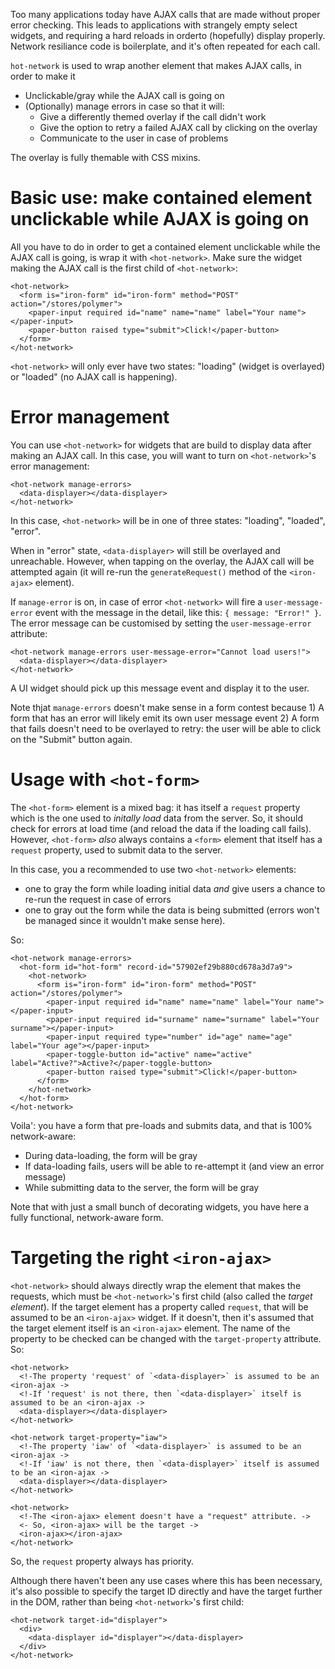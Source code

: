 Too many applications today have AJAX calls that are made without proper error checking. This leads to applications with strangely empty select widgets, and requiring a hard reloads in orderto (hopefully) display properly. Network resiliance code is boilerplate, and it's often repeated for each call.

`hot-network` is used to wrap another element that makes AJAX calls, in order to make it

* Unclickable/gray while the AJAX call is going on
* (Optionally) manage errors in case so that it will:
  * Give a differently themed overlay if the call didn't work
  * Give the option to retry a failed AJAX call by clicking on the overlay
  * Communicate to the user in case of problems

The overlay is fully themable with CSS mixins.

# Basic use: make contained element unclickable while AJAX is going on

All you have to do in order to get a contained element unclickable while the AJAX call is going, is wrap it with `<hot-network>`. Make sure the widget making the AJAX call is the first child of `<hot-network>`:

    <hot-network>
      <form is="iron-form" id="iron-form" method="POST" action="/stores/polymer">
        <paper-input required id="name" name="name" label="Your name"></paper-input>
        <paper-button raised type="submit">Click!</paper-button>
      </form>
    </hot-network>

`<hot-network>` will only ever have two states: "loading" (widget is overlayed) or "loaded" (no AJAX call is happening).

# Error management

You can use `<hot-network>` for widgets that are build to display data after making an AJAX call. In this case, you will want to turn on `<hot-network>`'s error management:

    <hot-network manage-errors>
      <data-displayer></data-displayer>
    </hot-network>

In this case, `<hot-network>` will be in one of three states: "loading", "loaded", "error".

When in "error" state, `<data-displayer>` will still be overlayed and unreachable. However, when tapping on the overlay, the AJAX call will be attempted again (it will re-run the `generateRequest()` method of the `<iron-ajax>` element).

If `manage-error` is on, in case of error `<hot-network>` will fire a `user-message-error` event with the message in the detail, like this: `{ message: "Error!" }`. The error message can be customised by setting the `user-message-error` attribute:

    <hot-network manage-errors user-message-error="Cannot load users!">
      <data-displayer></data-displayer>
    </hot-network>

A UI widget should pick up this message event and display it to the user.

Note thjat `manage-errors` doesn't make sense in a form contest because 1) A form that has an error will likely emit its own user message event 2) A form that fails doesn't need to be overlayed to retry: the user will be able to click on the "Submit" button again.

# Usage with `<hot-form>`

The `<hot-form>` element is a mixed bag: it has itself a `request` property which is the one used to _initally load_ data from the server. So, it should check for errors at load time (and reload the data if the loading call fails). However, `<hot-form>` _also_ always contains a `<form>` element that itself has a `request` property, used to submit data to the server.

In this case, you a recommended to use two `<hot-network>` elements:

* one to gray the form while loading initial data _and_ give users a chance to re-run the request in case of errors
* one to gray out the form while the data is being submitted (errors won't be managed since it wouldn't make sense here).

So:

    <hot-network manage-errors>
      <hot-form id="hot-form" record-id="57902ef29b880cd678a3d7a9">
        <hot-network>
          <form is="iron-form" id="iron-form" method="POST" action="/stores/polymer">
            <paper-input required id="name" name="name" label="Your name"></paper-input>
            <paper-input required id="surname" name="surname" label="Your surname"></paper-input>
            <paper-input required type="number" id="age" name="age" label="Your age"></paper-input>
            <paper-toggle-button id="active" name="active" label="Active?">Active?</paper-toggle-button>
            <paper-button raised type="submit">Click!</paper-button>
          </form>
        </hot-network>
      </hot-form>
    </hot-network>

Voila': you have a form that pre-loads and submits data, and that is 100% network-aware:

* During data-loading, the form will be gray
* If data-loading fails, users will be able to re-attempt it (and view an error message)
* While submitting data to the server, the form will be gray

Note that with just a small bunch of decorating widgets, you have here a fully functional, network-aware form.

# Targeting the right `<iron-ajax>`

`<hot-network>` should always directly wrap the element that makes the requests, which must be `<hot-network>`'s first child (also called the _target element_).
If the target element has a property called `request`, that will be assumed to be an `<iron-ajax>` widget. If it doesn't, then it's assumed that the target element itself is an `<iron-ajax>` element. The name of the property to be checked can be changed with the `target-property` attribute.
So:

    <hot-network>
      <!-The property 'request' of `<data-displayer>` is assumed to be an <iron-ajax ->
      <!-If 'request' is not there, then `<data-displayer>` itself is assumed to be an <iron-ajax ->
      <data-displayer></data-displayer>
    </hot-network>

    <hot-network target-property="iaw">
      <!-The property 'iaw' of `<data-displayer>` is assumed to be an <iron-ajax ->
      <!-If 'iaw' is not there, then `<data-displayer>` itself is assumed to be an <iron-ajax ->
      <data-displayer></data-displayer>
    </hot-network>

    <hot-network>
      <!-The <iron-ajax> element doesn't have a "request" attribute. ->
      <- So, <iron-ajax> will be the target ->
      <iron-ajax></iron-ajax>
    </hot-network>

So, the `request` property always has priority.

Although there haven't been any use cases where this has been necessary, it's also possible to specify the target ID directly and have the target further in the DOM, rather than being `<hot-network>`'s first child:

    <hot-network target-id="displayer">
      <div>
        <data-displayer id="displayer"></data-displayer>
      </div>
    </hot-network>

